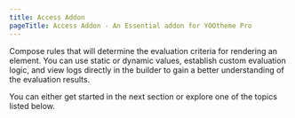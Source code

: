 ```yaml
---
title: Access Addon
pageTitle: Access Addon - An Essential addon for YOOtheme Pro
---
```


Compose rules that will determine the evaluation criteria for rendering an element. You can use static or dynamic values, establish custom evaluation logic, and view logs directly in the builder to gain a better understanding of the evaluation results.

You can either get started in the next section or explore one of the topics listed below.

<!-- {% quick-links %}

{% quick-link title="Access Condition" href="./condition" description="Discover the concept, workflow, and possibilities of the Access Condition." /%}
{% quick-link title="Rules Reference" href="./rules" description="Explore all the available rules, their purpose and possibilities." /%}
{% quick-link title="Custom Rules" href="./create-custom-rule" description="Learn how to create a custom condition rule." /%}

{% /quick-links %} -->
